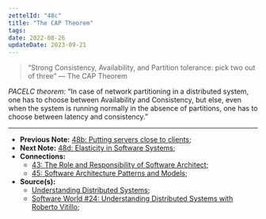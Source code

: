 ```yaml
---
zettelId: "48c"
title: "The CAP Theorem"
tags:
date: 2022-08-26
updateDate: 2023-09-21
---
```


> “Strong Consistency, Availability, and Partition tolerance: pick two out of three” — The CAP Theorem

*PACELC theorem*: “In case of network partitioning in a distributed system, one has to choose between Availability and Consistency, but else, even when the system is running normally in the absence of partitions, one has to choose between latency and consistency.”

---

- **Previous Note:** [48b: Putting servers close to clients](/notes/48b/);
- **Next Note:** [48d: Elasticity in Software Systems](/notes/48d/);
- **Connections:**
  - [43: The Role and Responsibility of Software Architect](/notes/43/);
  - [45: Software Architecture Patterns and Models](/notes/45/);
- **Source(s):**
  - [Understanding Distributed Systems](https://understandingdistributed.systems/);
  - [Software World #24: Understanding Distributed Systems with Roberto Vitillo](https://mediations.candost.blog/p/24-understanding-distributed-systems);
